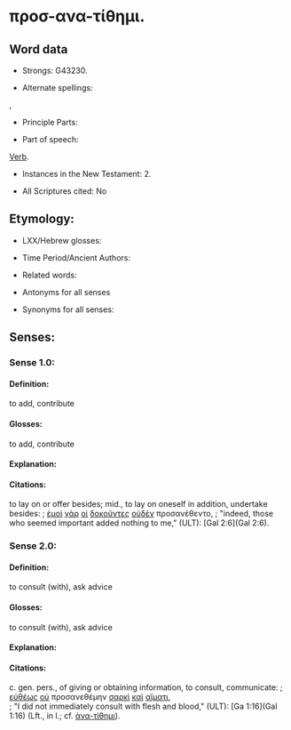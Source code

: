 # προσ-ανα-τίθημι.

<!-- Status: S2=NeedsReview -->
<!-- Lexica used for edits: BDAG, LN, FFM, A-S -->

## Word data

* Strongs: G43230.

* Alternate spellings:

,

* Principle Parts: 


* Part of speech: 

[Verb](http://ugg.readthedocs.io/en/latest/verb.html).

* Instances in the New Testament: 2.

* All Scriptures cited: No

## Etymology: 


* LXX/Hebrew glosses: 


* Time Period/Ancient Authors: 


* Related words: 

* Antonyms for all senses

* Synonyms for all senses: 


## Senses: 


### Sense  1.0: 

#### Definition: 

to add, contribute

#### Glosses: 

to add, contribute

#### Explanation: 


#### Citations: 

to lay on or offer besides; mid., to lay on oneself in addition, undertake besides: 
; [ἐμοὶ](../G16990/01.md) [γὰρ](../G10630/01.md) [οἱ](../G35880/01.md) [δοκοῦντες](../G13800/01.md) [οὐδὲν](../G37620/01.md) προσανέθεντο, 
; "indeed, those who seemed important added nothing to me," (ULT): 
[Gal 2:6](Gal 2:6).

### Sense  2.0: 

#### Definition: 

to consult (with), ask advice

#### Glosses: 

to consult (with), ask advice

#### Explanation: 


#### Citations: 

c. gen. pers., of giving or obtaining information, to consult, communicate: 
; [εὐθέως](../G21120/01.md) [οὐ](../G37560/01.md) προσανεθέμην [σαρκὶ](../G45610/01.md) [καὶ](../G25320/01.md) [αἵματι](../G01290/01.md),  
; "I did not immediately consult with flesh and blood," (ULT): 
[Ga 1:16](Gal 1:16) (Lft., in l.; cf. [ἀνα-τίθημι]()).